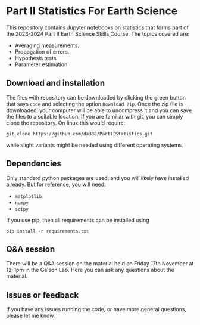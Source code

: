 # Part II Statistics For Earth Science

This repository contains Jupyter notebooks on statistics that forms part of the 2023-2024 Part II Earth Science Skills Course. The topics covered are:

- Averaging measurements.
- Propagation of errors.
- Hypothesis tests.
- Parameter estimation. 

## Download and installation

The files with repository can be downloaded by clicking the green button that says `code` and selecting the option `Download Zip`. Once the zip file is downloaded, your computer will be able to uncompress it and you can save the files to a suitable location. If you are familiar with git, you can simply clone the repository. On linux this would require:

`git clone https://github.com/da380/PartIIStatistics.git`

while slight variants might be needed using different operating systems. 

## Dependencies

Only standard python packages are used, and you will likely have installed already. But for reference, you will need:

- `matplotlib`
- `numpy`
- `scipy`

If you use pip, then all requirements can be installed using

`pip install -r requirements.txt`

## Q&A session

There will be a Q&A session on the material held on Friday 17th November at 12-1pm in the Galson Lab. Here you can ask any questions about the material. 

## Issues or feedback

If you have any issues running the code, or have more general questions, please let me know. 
